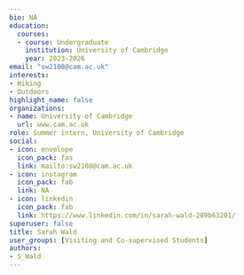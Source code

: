 ```yaml
--- 
bio: NA
education:
  courses:
  - course: Undergraduate
    institution: University of Cambridge
    year: 2023-2026
email: "sw2108@cam.ac.uk"
interests:
- Hiking
- Outdoors
highlight_name: false
organizations:
- name: University of Cambridge
  url: www.cam.ac.uk
role: Summer intern, University of Cambridge
social:
- icon: envelope
  icon_pack: fas
  link: mailto:sw2108@cam.ac.uk
- icon: instagram
  icon_pack: fab
  link: NA
- icon: linkedin
  icon_pack: fab
  link: https://www.linkedin.com/in/sarah-wald-289b63201/
superuser: false
title: Sarah Wald
user_groups: [Visiting and Co-supervised Students]
authors:
- S_Wald
---
```









